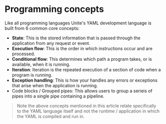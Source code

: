 # Programming concepts

Like all programming languages Unite's YAML development language is built from 6 common core  concepts:

- **State**: This is the stored information that is passed through the application from any request or event.
- **Execution flow**: This is the order in which instructions occur and are processed.
- **Conditional flow**: This determines which path a program takes, or is available, when it is running.
- **Iteration**: Iteration is the repeated execution of a section of code when a program is running.
- **Exception handling**: This is how your handles any errors or exceptions that arise when the application is running. 
- Code blocks /  Grouped pipes: This allows users to group a serieis of pipes into a single pipe containing a pipeline. 

> Note the above concepts mentioned in this article relate specifically to the YAML language itself and not the runtime / application in which the YAML is compiled and run in.
